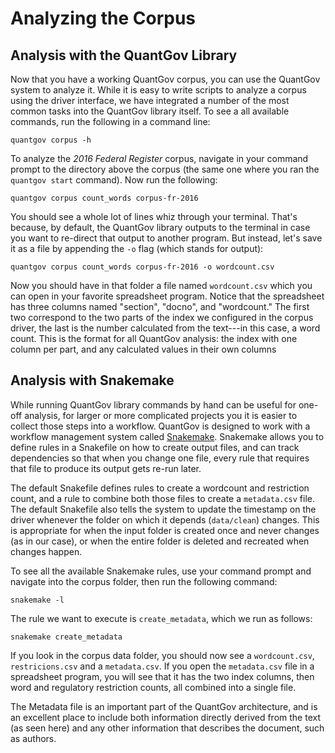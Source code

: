 # Analyzing the Corpus

## Analysis with the QuantGov Library

Now that you have a working QuantGov corpus, you can use the QuantGov system to
analyze it. While it is easy to write scripts to analyze a corpus using the
driver interface, we have integrated a number of the most common tasks into the
QuantGov library itself. To see a all available commands, run the following in
a command line:

``` {.bash}
quantgov corpus -h
```

To analyze the *2016 Federal Register* corpus, navigate in your command prompt
to the directory above the corpus (the same one where you ran the
`quantgov start` command). Now run the following:

``` {.bash}
quantgov corpus count_words corpus-fr-2016
```

You should see a whole lot of lines whiz through your terminal. That's because,
by default, the QuantGov library outputs to the terminal in case you want to
re-direct that output to another program. But instead, let's save it as a file
by appending the `-o` flag (which stands for output):

``` {.bash}
quantgov corpus count_words corpus-fr-2016 -o wordcount.csv
```

Now you should have in that folder a file named `wordcount.csv` which you can
open in your favorite spreadsheet program. Notice that the spreadsheet has
three columns named "section", "docno", and "wordcount." The first two
correspond to the two parts of the index we configured in the corpus driver,
the last is the number calculated from the text---in this case, a word count.
This is the format for all QuantGov analysis: the index with one column per
part, and any calculated values in their own columns

## Analysis with Snakemake

While running QuantGov library commands by hand can be useful for one-off
analysis, for larger or more complicated projects you it is easier to collect
those steps into a workflow. QuantGov is designed to work with a workflow
management system called
[Snakemake](http://snakemake.readthedocs.io/en/stable/). Snakemake allows you
to define rules in a Snakefile on how to create output files, and can track
dependencies so that when you change one file, every rule that requires that
file to produce its output gets re-run later.

The default Snakefile defines rules to create a wordcount and restriction
count, and a rule to combine both those files to create a `metadata.csv` file.
The default Snakefile also tells the system to update the timestamp on the
driver whenever the folder on which it depends (`data/clean`) changes. This is
appropriate for when the input folder is created once and never changes (as in
our case), or when the entire folder is deleted and recreated when changes
happen.

To see all the available Snakemake rules, use your command prompt and navigate
into the corpus folder, then run the following command:

``` {.bash}
snakemake -l
```

The rule we want to execute is `create_metadata`, which we run as follows:

``` {.bash}
snakemake create_metadata
```

If you look in the corpus data folder, you should now see a `wordcount.csv`,
`restricions.csv` and a `metadata.csv`. If you open the `metadata.csv` file in
a spreadsheet program, you will see that it has the two index columns, then
word and regulatory restriction counts, all combined into a single file.

The Metadata file is an important part of the QuantGov architecture, and is an
excellent place to include both information directly derived from the text (as
seen here) and any other information that describes the document, such as
authors.

